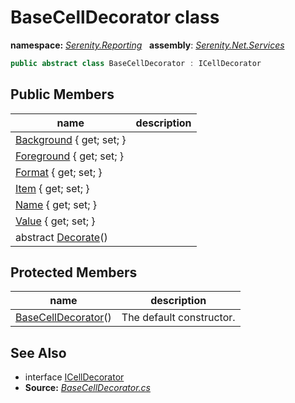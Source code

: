 # BaseCellDecorator class
**namespace:** *[Serenity.Reporting](../README.md#serenity.reporting-namespace)*   **assembly**: *[Serenity.Net.Services](../README.md)*

```csharp
public abstract class BaseCellDecorator : ICellDecorator
```

## Public Members

| name | description |
| --- | --- |
| [Background](BaseCellDecorator/Background.md) { get; set; } |  |
| [Foreground](BaseCellDecorator/Foreground.md) { get; set; } |  |
| [Format](BaseCellDecorator/Format.md) { get; set; } |  |
| [Item](BaseCellDecorator/Item.md) { get; set; } |  |
| [Name](BaseCellDecorator/Name.md) { get; set; } |  |
| [Value](BaseCellDecorator/Value.md) { get; set; } |  |
| abstract [Decorate](BaseCellDecorator/Decorate.md)() |  |

## Protected Members

| name | description |
| --- | --- |
| [BaseCellDecorator](BaseCellDecorator/BaseCellDecorator.md)() | The default constructor. |

## See Also

* interface [ICellDecorator](ICellDecorator.md)
* **Source:** *[BaseCellDecorator.cs](https://github.com/serenity-is/Serenity/blob/master/src/Serenity.Net.Services/Reporting/BaseCellDecorator.cs)*